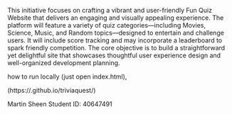 This initiative focuses on crafting a vibrant and user-friendly Fun Quiz Website that delivers an engaging and visually appealing experience. The platform will feature a variety of quiz categories—including Movies, Science, Music, and Random topics—designed to entertain and challenge users. It will include score tracking and may incorporate a leaderboard to spark friendly competition. The core objective is to build a straightforward yet delightful site that showcases thoughtful user experience design and well-organized development planning.

how to run locally (just open index.html),

(https://<username>.github.io/triviaquest/)

Martin Sheen 
Student ID: 40647491
